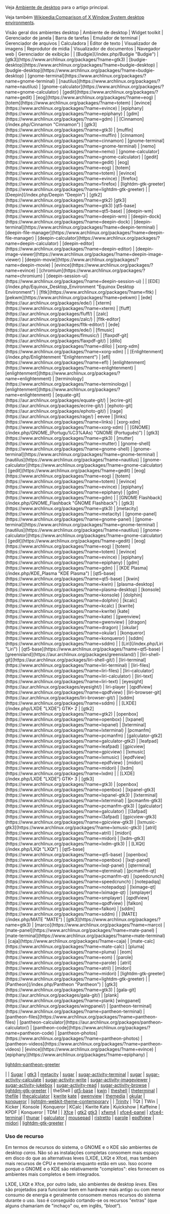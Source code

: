 Veja [Ambiente de desktop](/index.php/Ambiente_de_desktop "Ambiente de desktop") para o artigo principal.

Veja também [Wikipedia:Comparison of X Window System desktop environments](https://en.wikipedia.org/wiki/Comparison_of_X_Window_System_desktop_environments "wikipedia:Comparison of X Window System desktop environments").

<caption>Visão geral dos ambientes desktop</caption>
| Ambiente
de desktop | Widget toolkit | Gerenciador de janela | Barra de tarefas | Emulador de terminal | Gerenciador de arquivos | Calculadora | Editor de texto | Visualizador de imagens | Reprodutor de mídia | Visualizador de documentos | Navegador web | Gerenciador de exibição |
| [Budgie](/index.php/Budgie "Budgie") | [gtk3](https://www.archlinux.org/packages/?name=gtk3) | [budgie-desktop](https://www.archlinux.org/packages/?name=budgie-desktop) | [budgie-desktop](https://www.archlinux.org/packages/?name=budgie-desktop) | [gnome-terminal](https://www.archlinux.org/packages/?name=gnome-terminal) | [nautilus](https://www.archlinux.org/packages/?name=nautilus) | [gnome-calculator](https://www.archlinux.org/packages/?name=gnome-calculator) | [gedit](https://www.archlinux.org/packages/?name=gedit) | [eog](https://www.archlinux.org/packages/?name=eog) | [totem](https://www.archlinux.org/packages/?name=totem) | [evince](https://www.archlinux.org/packages/?name=evince) | [epiphany](https://www.archlinux.org/packages/?name=epiphany) | [gdm](https://www.archlinux.org/packages/?name=gdm) |
| [Cinnamon](/index.php/Cinnamon "Cinnamon") | [gtk3](https://www.archlinux.org/packages/?name=gtk3) | [muffin](https://www.archlinux.org/packages/?name=muffin) | [cinnamon](https://www.archlinux.org/packages/?name=cinnamon) | [gnome-terminal](https://www.archlinux.org/packages/?name=gnome-terminal) | [nemo](https://www.archlinux.org/packages/?name=nemo) | [gnome-calculator](https://www.archlinux.org/packages/?name=gnome-calculator) | [gedit](https://www.archlinux.org/packages/?name=gedit) | [eog](https://www.archlinux.org/packages/?name=eog) | [totem](https://www.archlinux.org/packages/?name=totem) | [evince](https://www.archlinux.org/packages/?name=evince) | [firefox](https://www.archlinux.org/packages/?name=firefox) | [lightdm-gtk-greeter](https://www.archlinux.org/packages/?name=lightdm-gtk-greeter) |
| [Deepin](/index.php/Deepin "Deepin") | [gtk2](https://www.archlinux.org/packages/?name=gtk2) [gtk3](https://www.archlinux.org/packages/?name=gtk3) [qt5-base](https://www.archlinux.org/packages/?name=qt5-base) | [deepin-wm](https://www.archlinux.org/packages/?name=deepin-wm) | [deepin-dock](https://www.archlinux.org/packages/?name=deepin-dock) | [deepin-terminal](https://www.archlinux.org/packages/?name=deepin-terminal) | [deepin-file-manager](https://www.archlinux.org/packages/?name=deepin-file-manager) | [deepin-calculator](https://www.archlinux.org/packages/?name=deepin-calculator) | [deepin-editor](https://www.archlinux.org/packages/?name=deepin-editor) | [deepin-image-viewer](https://www.archlinux.org/packages/?name=deepin-image-viewer) | [deepin-movie](https://www.archlinux.org/packages/?name=deepin-movie) | [evince](https://www.archlinux.org/packages/?name=evince) | [chromium](https://www.archlinux.org/packages/?name=chromium) | [deepin-session-ui](https://www.archlinux.org/packages/?name=deepin-session-ui) |
| [EDE](/index.php/Equinox_Desktop_Environment "Equinox Desktop Environment") | [fltk](https://www.archlinux.org/packages/?name=fltk) | [pekwm](https://www.archlinux.org/packages/?name=pekwm) | [ede](https://aur.archlinux.org/packages/ede/) | [xterm](https://www.archlinux.org/packages/?name=xterm) | [fluff](https://aur.archlinux.org/packages/fluff/) | [zalc](https://aur.archlinux.org/packages/zalc/) | [fltk-editor](https://aur.archlinux.org/packages/fltk-editor/) | [ede](https://aur.archlinux.org/packages/ede/) | [flmusic](https://aur.archlinux.org/packages/flmusic/) | [flaxpdf-git](https://aur.archlinux.org/packages/flaxpdf-git/) | [dillo](https://www.archlinux.org/packages/?name=dillo) | [xorg-xdm](https://www.archlinux.org/packages/?name=xorg-xdm) |
| [Enlightenment](/index.php/Enlightenment "Enlightenment") | [efl](https://www.archlinux.org/packages/?name=efl) | [enlightenment](https://www.archlinux.org/packages/?name=enlightenment) | [enlightenment](https://www.archlinux.org/packages/?name=enlightenment) | [terminology](https://www.archlinux.org/packages/?name=terminology) | [enlightenment](https://www.archlinux.org/packages/?name=enlightenment) | [equate-git](https://aur.archlinux.org/packages/equate-git/) | [ecrire-git](https://aur.archlinux.org/packages/ecrire-git/) | [ephoto-git](https://aur.archlinux.org/packages/ephoto-git/) | [rage](https://aur.archlinux.org/packages/rage/) | eevee | [links](https://www.archlinux.org/packages/?name=links) | [xorg-xdm](https://www.archlinux.org/packages/?name=xorg-xdm) |
| [GNOME](/index.php/GNOME_(Portugu%C3%AAs) "GNOME (Português)") | [gtk3](https://www.archlinux.org/packages/?name=gtk3) | [mutter](https://www.archlinux.org/packages/?name=mutter) | [gnome-shell](https://www.archlinux.org/packages/?name=gnome-shell) | [gnome-terminal](https://www.archlinux.org/packages/?name=gnome-terminal) | [nautilus](https://www.archlinux.org/packages/?name=nautilus) | [gnome-calculator](https://www.archlinux.org/packages/?name=gnome-calculator) | [gedit](https://www.archlinux.org/packages/?name=gedit) | [eog](https://www.archlinux.org/packages/?name=eog) | [totem](https://www.archlinux.org/packages/?name=totem) | [evince](https://www.archlinux.org/packages/?name=evince) | [epiphany](https://www.archlinux.org/packages/?name=epiphany) | [gdm](https://www.archlinux.org/packages/?name=gdm) |
| [GNOME Flashback](/index.php/GNOME_Flashback "GNOME Flashback") | [gtk3](https://www.archlinux.org/packages/?name=gtk3) | [metacity](https://www.archlinux.org/packages/?name=metacity) | [gnome-panel](https://www.archlinux.org/packages/?name=gnome-panel) | [gnome-terminal](https://www.archlinux.org/packages/?name=gnome-terminal) | [nautilus](https://www.archlinux.org/packages/?name=nautilus) | [gnome-calculator](https://www.archlinux.org/packages/?name=gnome-calculator) | [gedit](https://www.archlinux.org/packages/?name=gedit) | [eog](https://www.archlinux.org/packages/?name=eog) | [totem](https://www.archlinux.org/packages/?name=totem) | [evince](https://www.archlinux.org/packages/?name=evince) | [epiphany](https://www.archlinux.org/packages/?name=epiphany) | [gdm](https://www.archlinux.org/packages/?name=gdm) |
| [KDE Plasma](/index.php/KDE_Plasma "KDE Plasma") | [qt5-base](https://www.archlinux.org/packages/?name=qt5-base) | [kwin](https://www.archlinux.org/packages/?name=kwin) | [plasma-desktop](https://www.archlinux.org/packages/?name=plasma-desktop) | [konsole](https://www.archlinux.org/packages/?name=konsole) | [dolphin](https://www.archlinux.org/packages/?name=dolphin) | [kcalc](https://www.archlinux.org/packages/?name=kcalc) | [kwrite](https://www.archlinux.org/packages/?name=kwrite) [kate](https://www.archlinux.org/packages/?name=kate) | [gwenview](https://www.archlinux.org/packages/?name=gwenview) | [dragon](https://www.archlinux.org/packages/?name=dragon) | [okular](https://www.archlinux.org/packages/?name=okular) | [konqueror](https://www.archlinux.org/packages/?name=konqueror) | [sddm](https://www.archlinux.org/packages/?name=sddm) |
| [Liri](/index.php/Liri "Liri") | [qt5-base](https://www.archlinux.org/packages/?name=qt5-base) | [greenisland](https://aur.archlinux.org/packages/greenisland/) | [liri-shell-git](https://aur.archlinux.org/packages/liri-shell-git/) | [liri-terminal](https://www.archlinux.org/packages/?name=liri-terminal) | [liri-files](https://www.archlinux.org/packages/?name=liri-files) | [liri-calculator](https://www.archlinux.org/packages/?name=liri-calculator) | [liri-text](https://www.archlinux.org/packages/?name=liri-text) | [eyesight](https://aur.archlinux.org/packages/eyesight/) | liri-player | [qpdfview](https://www.archlinux.org/packages/?name=qpdfview) | [liri-browser-git](https://aur.archlinux.org/packages/liri-browser-git/) | [sddm](https://www.archlinux.org/packages/?name=sddm) |
| [LXDE](/index.php/LXDE "LXDE") GTK+ 2 | [gtk2](https://www.archlinux.org/packages/?name=gtk2) | [openbox](https://www.archlinux.org/packages/?name=openbox) | [lxpanel](https://www.archlinux.org/packages/?name=lxpanel) | [lxterminal](https://www.archlinux.org/packages/?name=lxterminal) | [pcmanfm](https://www.archlinux.org/packages/?name=pcmanfm) | [galculator-gtk2](https://www.archlinux.org/packages/?name=galculator-gtk2) | [leafpad](https://www.archlinux.org/packages/?name=leafpad) | [gpicview](https://www.archlinux.org/packages/?name=gpicview) | [lxmusic](https://www.archlinux.org/packages/?name=lxmusic) | [epdfview](https://www.archlinux.org/packages/?name=epdfview) | [midori](https://www.archlinux.org/packages/?name=midori) | [lxdm](https://www.archlinux.org/packages/?name=lxdm) |
| [LXDE](/index.php/LXDE "LXDE") GTK+ 3 | [gtk3](https://www.archlinux.org/packages/?name=gtk3) | [openbox](https://www.archlinux.org/packages/?name=openbox) | [lxpanel-gtk3](https://www.archlinux.org/packages/?name=lxpanel-gtk3) | [lxterminal](https://www.archlinux.org/packages/?name=lxterminal) | [pcmanfm-gtk3](https://www.archlinux.org/packages/?name=pcmanfm-gtk3) | [galculator](https://www.archlinux.org/packages/?name=galculator) | [l3afpad](https://www.archlinux.org/packages/?name=l3afpad) | [gpicview-gtk3](https://www.archlinux.org/packages/?name=gpicview-gtk3) | [lxmusic-gtk3](https://www.archlinux.org/packages/?name=lxmusic-gtk3) | [atril](https://www.archlinux.org/packages/?name=atril) | [midori](https://www.archlinux.org/packages/?name=midori) | [lxdm-gtk3](https://www.archlinux.org/packages/?name=lxdm-gtk3) |
| [LXQt](/index.php/LXQt "LXQt") | [qt5-base](https://www.archlinux.org/packages/?name=qt5-base) | [openbox](https://www.archlinux.org/packages/?name=openbox) | [lxqt-panel](https://www.archlinux.org/packages/?name=lxqt-panel) | [qterminal](https://www.archlinux.org/packages/?name=qterminal) | [pcmanfm-qt](https://www.archlinux.org/packages/?name=pcmanfm-qt) | [speedcrunch](https://www.archlinux.org/packages/?name=speedcrunch) | [notepadqq](https://www.archlinux.org/packages/?name=notepadqq) | [lximage-qt](https://www.archlinux.org/packages/?name=lximage-qt) | [smplayer](https://www.archlinux.org/packages/?name=smplayer) | [qpdfview](https://www.archlinux.org/packages/?name=qpdfview) | [falkon](https://www.archlinux.org/packages/?name=falkon) | [sddm](https://www.archlinux.org/packages/?name=sddm) |
| [MATE](/index.php/MATE "MATE") | [gtk3](https://www.archlinux.org/packages/?name=gtk3) | [marco](https://www.archlinux.org/packages/?name=marco) | [mate-panel](https://www.archlinux.org/packages/?name=mate-panel) | [mate-terminal](https://www.archlinux.org/packages/?name=mate-terminal) | [caja](https://www.archlinux.org/packages/?name=caja) | [mate-calc](https://www.archlinux.org/packages/?name=mate-calc) | [pluma](https://www.archlinux.org/packages/?name=pluma) | [eom](https://www.archlinux.org/packages/?name=eom) | [parole](https://www.archlinux.org/packages/?name=parole) | [atril](https://www.archlinux.org/packages/?name=atril) | [midori](https://www.archlinux.org/packages/?name=midori) | [lightdm-gtk-greeter](https://www.archlinux.org/packages/?name=lightdm-gtk-greeter) |
| [Pantheon](/index.php/Pantheon "Pantheon") | [gtk3](https://www.archlinux.org/packages/?name=gtk3) | [gala-git](https://aur.archlinux.org/packages/gala-git/) | [plank](https://www.archlinux.org/packages/?name=plank) [wingpanel](https://aur.archlinux.org/packages/wingpanel/) | [pantheon-terminal](https://www.archlinux.org/packages/?name=pantheon-terminal) | [pantheon-files](https://www.archlinux.org/packages/?name=pantheon-files) | [pantheon-calculator](https://aur.archlinux.org/packages/pantheon-calculator/) | [pantheon-code](https://www.archlinux.org/packages/?name=pantheon-code) | [pantheon-photos](https://www.archlinux.org/packages/?name=pantheon-photos) | [pantheon-videos](https://www.archlinux.org/packages/?name=pantheon-videos) | [evince](https://www.archlinux.org/packages/?name=evince) | [epiphany](https://www.archlinux.org/packages/?name=epiphany) | 

[lightdm-pantheon-greeter](https://aur.archlinux.org/packages/lightdm-pantheon-greeter/)

 |
| [Sugar](/index.php/Sugar "Sugar") | [gtk3](https://www.archlinux.org/packages/?name=gtk3) | [metacity](https://www.archlinux.org/packages/?name=metacity) | [sugar](https://www.archlinux.org/packages/?name=sugar) | [sugar-activity-terminal](https://www.archlinux.org/packages/?name=sugar-activity-terminal) | [sugar](https://www.archlinux.org/packages/?name=sugar) | [sugar-activity-calculate](https://www.archlinux.org/packages/?name=sugar-activity-calculate) | [sugar-activity-write](https://www.archlinux.org/packages/?name=sugar-activity-write) | [sugar-activity-imageviewer](https://www.archlinux.org/packages/?name=sugar-activity-imageviewer) | [sugar-activity-jukebox](https://www.archlinux.org/packages/?name=sugar-activity-jukebox) | [sugar-activity-read](https://www.archlinux.org/packages/?name=sugar-activity-read) | [sugar-activity-browse](https://www.archlinux.org/packages/?name=sugar-activity-browse) | [lightdm-gtk-greeter](https://www.archlinux.org/packages/?name=lightdm-gtk-greeter) |
| theShell | [qt5-base](https://www.archlinux.org/packages/?name=qt5-base) | [kwin](https://www.archlinux.org/packages/?name=kwin) | [theshell](https://aur.archlinux.org/packages/theshell/) | [theterminal](https://aur.archlinux.org/packages/theterminal/) | [thefile](https://aur.archlinux.org/packages/thefile/) | [thecalculator](https://aur.archlinux.org/packages/thecalculator/) | [kwrite](https://www.archlinux.org/packages/?name=kwrite) [kate](https://www.archlinux.org/packages/?name=kate) | [gwenview](https://www.archlinux.org/packages/?name=gwenview) | [themedia](https://aur.archlinux.org/packages/themedia/) | [okular](https://www.archlinux.org/packages/?name=okular) | [konqueror](https://www.archlinux.org/packages/?name=konqueror) | [lightdm-webkit-theme-contemporary](https://aur.archlinux.org/packages/lightdm-webkit-theme-contemporary/) |
| [Trinity](/index.php/Trinity "Trinity") | TQt | TWin | Kicker | Konsole | Konqueror | KCalc | Kwrite Kate | Kuickshow | Kaffeine | KPDF | Konqueror | TDM |
| [Xfce](/index.php/Xfce "Xfce") | [gtk2](https://www.archlinux.org/packages/?name=gtk2) [gtk3](https://www.archlinux.org/packages/?name=gtk3) | [xfwm4](https://www.archlinux.org/packages/?name=xfwm4) | [xfce4-panel](https://www.archlinux.org/packages/?name=xfce4-panel) | [xfce4-terminal](https://www.archlinux.org/packages/?name=xfce4-terminal) | [thunar](https://www.archlinux.org/packages/?name=thunar) | [galculator](https://www.archlinux.org/packages/?name=galculator) | [mousepad](https://www.archlinux.org/packages/?name=mousepad) | [ristretto](https://www.archlinux.org/packages/?name=ristretto) | [parole](https://www.archlinux.org/packages/?name=parole) | [epdfview](https://www.archlinux.org/packages/?name=epdfview) | [midori](https://www.archlinux.org/packages/?name=midori) | [lightdm-gtk-greeter](https://www.archlinux.org/packages/?name=lightdm-gtk-greeter) |

### Uso de recurso

Em termos de recursos do sistema, o GNOME e o KDE são ambientes de desktop *caros*. Não só as instalações completas consomem mais espaço em disco do que as alternativas leves (LXDE, LXQt e Xfce), mas também mais recursos de CPU e memória enquanto estão em uso. Isso ocorre porque o GNOME e o KDE são relativamente "completos": eles fornecem os ambientes mais completos e bem integrados.

LXDE, LXQt e Xfce, por outro lado, são ambientes de desktop *leves*. Eles são projetados para funcionar bem em hardware mais antigo ou com menor consumo de energia e geralmente consomem menos recursos do sistema durante o uso. Isso é conseguido cortando-se os recursos "extras" (que alguns chamariam de "inchaço" ou, em inglês, *"bloat"*).